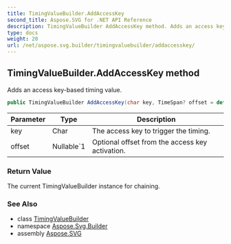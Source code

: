 ```yaml
---
title: TimingValueBuilder.AddAccessKey
second_title: Aspose.SVG for .NET API Reference
description: TimingValueBuilder AddAccessKey method. Adds an access key-based timing value
type: docs
weight: 20
url: /net/aspose.svg.builder/timingvaluebuilder/addaccesskey/
---
```

## TimingValueBuilder.AddAccessKey method

Adds an access key-based timing value.

```csharp
public TimingValueBuilder AddAccessKey(char key, TimeSpan? offset = default)
```

| Parameter | Type | Description |
| --- | --- | --- |
| key | Char | The access key to trigger the timing. |
| offset | Nullable`1 | Optional offset from the access key activation. |

### Return Value

The current TimingValueBuilder instance for chaining.

### See Also

* class [TimingValueBuilder](../)
* namespace [Aspose.Svg.Builder](../../../aspose.svg.builder/)
* assembly [Aspose.SVG](../../../)
